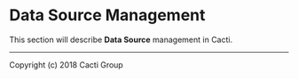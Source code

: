 # Data Source Management

This section will describe **Data Source** management in Cacti.

---
Copyright (c) 2018 Cacti Group
